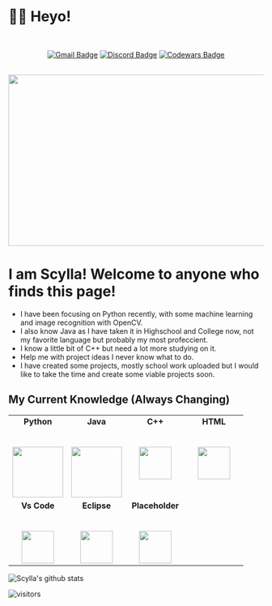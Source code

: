 # 👋🏻 Heyo!
<div align="center">
	<br>
  
[![Gmail Badge](https://img.shields.io/badge/-scyllainbox@gmail.com-c14438?style=flat-square&logo=Gmail&logoColor=white&link=mailto:scyllainbox@gmail.com)](mailto:scyllainbox@gmail.com) [![Discord Badge](https://img.shields.io/badge/Discord-🎄%20Scylla%20🎄%230258-blue)](https://discord.com/users/🎄%20Scylla%20🎄#0258) [![Codewars Badge](https://www.codewars.com/users/ScyllaCode/badges/micro)](https://www.codewars.com/users/ScyllaCode)
 </div>
  <div align="center">
	<br>
	<img src="https://64.media.tumblr.com/b748b9e75ded478ebdab999621cee6b5/f9ded55bf6b7f505-e8/s640x960/7eef491b7a15903d6cb26cb83c81d45b80682f14.gifv" width="600" height="338">
</div>

# I am Scylla! Welcome to anyone who finds this page!

-  I have been focusing on Python recently, with some machine learning and image recognition with OpenCV.
-  I also know Java as I have taken it in Highschool and College now, not my favorite language but probably my most profeccient.
-  I know a little bit of C++ but need a lot more studying on it.
-  Help me with project ideas I never know what to do.
-  I have created some projects, mostly school work uploaded but I would like to take the time and create some viable projects soon.

## My Current Knowledge (Always Changing)

<table>
  <tbody>
    <tr valign="top">
      <td width="25%" align="center">
	      <span><strong>Python</strong></span><br><br><br>
        <img height="100px" src="https://upload.wikimedia.org/wikipedia/commons/thumb/c/c3/Python-logo-notext.svg/1200px-Python-logo-notext.svg.png">
      </td>
      <td width="25%" align="center">
        <span><strong>Java</strong></span><br><br><br>
        <img height="100px" src="https://upload.wikimedia.org/wikipedia/en/thumb/3/30/Java_programming_language_logo.svg/1200px-Java_programming_language_logo.svg.png">
      </td>
      <td width="25%" align="center">
        <span><strong>C++</strong></span><br><br><br>
        <img height="64px" src="https://cdn.svgporn.com/logos/c-plusplus.svg">
      </td>
	<td width="25%" align="center">
          <span><strong>HTML</strong></span><br><br><br>
          <img height="64px" src="https://cdn.svgporn.com/logos/html-5.svg">
      </td>
     </tr>
     <tr valign="top">
        <td width="25%" align="center">
          <span><strong>Vs Code</strong></span><br><br><br>
          <img height="64px" src="https://cdn.svgporn.com/logos/visual-studio-code.svg">
      </td>
        <td width="25%" align="center">
          <span><strong>Eclipse</strong></span><br><br><br>
          <img height="64px" src="https://cdn.svgporn.com/logos/eclipse-icon.svg">
      </td>
        <td width="25%" align="center">
          <span><strong>Placeholder</strong></span><br><br><br>
          <img height="64px" src="https://cdn.svgporn.com/logos/android-icon.svg">
      </td>
  </tbody>
</table>

![Scylla's github stats](https://github-readme-stats.vercel.app/api/?username=scyllagit&show_icons=true&title_color=fff&icon_color=79ff97&text_color=9f9f9f&bg_color=151515)
<br>

![visitors](https://visitor-badge.glitch.me/badge?page_id=scyllagit.scyllagit)

